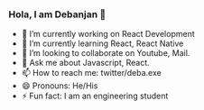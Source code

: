 ### Hola, I am Debanjan 👋

<!--
**debanjan-exe/debanjan-exe** is a ✨ _special_ ✨ repository because its `README.md` (this file) appears on your GitHub profile.

Here are some ideas to get you started:-->

- 🔭 I’m currently working on React Development
- 🌱 I’m currently learning React, React Native
- 👯 I’m looking to collaborate on Youtube, Mail.
- 💬 Ask me about Javascript, React.
- 📫 How to reach me: twitter/deba.exe 
- 😄 Pronouns: He/His
- ⚡ Fun fact: I am an engineering student
<!--- 🤔 I’m looking for help with ...-->
